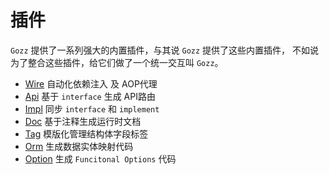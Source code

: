 # 插件

`Gozz` 提供了一系列强大的内置插件，与其说 `Gozz` 提供了这些内置插件，
不如说为了整合这些插件，给它们做了一个统一交互叫 `Gozz`。

- [Wire](./wire.md) 自动化依赖注入 及 AOP代理
- [Api](./api.md)  基于 `interface` 生成 API路由
- [Impl](./impl.md) 同步 `interface` 和 `implement`
- [Doc](./doc.md) 基于注释生成运行时文档
- [Tag](./tag.md) 模版化管理结构体字段标签
- [Orm](./orm.md) 生成数据实体映射代码
- [Option](./option.md) 生成 `Funcitonal Options` 代码